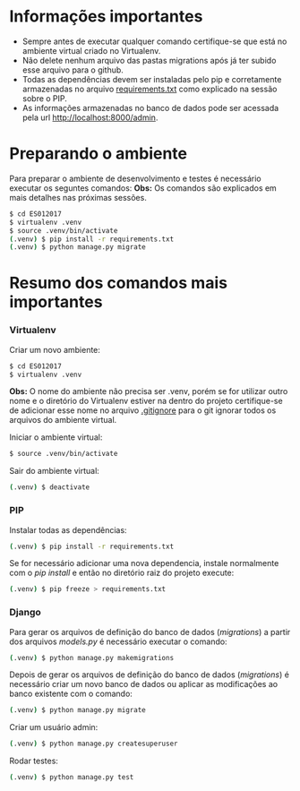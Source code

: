 # Informações importantes
- Sempre antes de executar qualquer comando certifique-se que está no ambiente virtual criado no Virtualenv.
- Não delete nenhum arquivo das pastas migrations após já ter subido esse arquivo para o github.
- Todas as dependências devem ser instaladas pelo pip e corretamente armazenadas no arquivo [requirements.txt](requirements.txt) como explicado na sessão sobre o PIP.
- As informações armazenadas no banco de dados pode ser acessada pela url [http://localhost:8000/admin](http://localhost:8000/admin).

# Preparando o ambiente
Para preparar o ambiente de desenvolvimento e testes é necessário executar os seguntes comandos:
**Obs:** Os comandos são explicados em mais detalhes nas próximas sessões.
```sh
$ cd ES012017
$ virtualenv .venv
$ source .venv/bin/activate
(.venv) $ pip install -r requirements.txt
(.venv) $ python manage.py migrate
```

# Resumo dos comandos mais importantes
### Virtualenv
Criar um novo ambiente:
```sh
$ cd ES012017
$ virtualenv .venv
```
**Obs:** O nome do ambiente não precisa ser .venv, porém se for utilizar outro nome e o diretório do Virtualenv estiver na dentro do projeto certifique-se de adicionar esse nome no arquivo [.gitignore](.gitignore) para o git ignorar todos os arquivos do ambiente virtual.

Iniciar o ambiente virtual:
```sh
$ source .venv/bin/activate
```

Sair do ambiente virtual:
```sh
(.venv) $ deactivate
```

### PIP
Instalar todas as dependências:
```sh
(.venv) $ pip install -r requirements.txt
```

Se for necessário adicionar uma nova dependencia, instale normalmente com o *pip install* e então no diretório raiz do projeto execute:
```sh
(.venv) $ pip freeze > requirements.txt
```

### Django
Para gerar os arquivos de definição do banco de dados (*migrations*) a partir dos arquivos *models.py* é necessário executar o comando:
```sh
(.venv) $ python manage.py makemigrations
```

Depois de gerar os arquivos de definição do banco de dados (*migrations*) é necessário criar um novo banco de dados ou aplicar as modificações ao banco existente com o comando:
```sh
(.venv) $ python manage.py migrate
```

Criar um usuário admin:
```sh
(.venv) $ python manage.py createsuperuser
```

Rodar testes:
```sh
(.venv) $ python manage.py test
```
